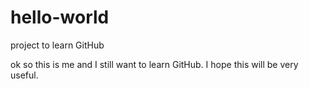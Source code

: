 # hello-world
project to learn GitHub

ok so this is me and I still want to learn GitHub.
I hope this will be very useful.

